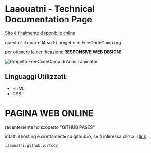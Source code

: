 # Laaouatni - Technical Documentation Page
[Sito è finalmente disponibile online][1]

questo è il quarto (4 su 5) progetto di FreeCodeCamp.org.

per ottenere la certificazione **RESPONSIVE WEB DESIGN**!

![Progetto FreeCodeCamp di Anas Laaouatni](https://i.ibb.co/Scnvm7z/2021-10-30-16-51-54.gif)

## Linguaggi Utilizzati:

- HTML
- CSS

# PAGINA WEB ONLINE

recentemente ho scoperto "GITHUB PAGES"

infatti il hosting è direttamente su github.io, se ti interessa clicca il [link][1]

```laaouatni.github.io/fcc3```

[1]: https://laaouatni.github.io/fcc3/
